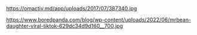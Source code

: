 

<!-- Images -->


https://omactiv.md/app/uploads/2017/07/387340.jpg

https://www.boredpanda.com/blog/wp-content/uploads/2022/06/mrbean-daughter-viral-tiktok-629dc34d9d160__700.jpg